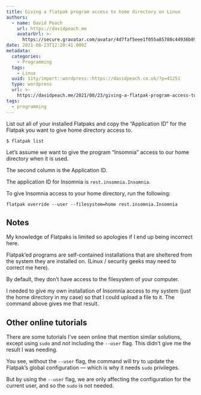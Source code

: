 ```yaml
---
title: Giving a flatpak program access to home directory on Linux
authors:
  - name: David Peach
    url: https://davidpeach.me
    avatarUrl: >-
      https://secure.gravatar.com/avatar/4d7faf5eee1f055a85788c44936b8995eaab6dfb004e7854ec747ccb272e91ee?s=96&d=mm&r=g
date: 2021-08-23T12:20:41.000Z
metadata:
  categories:
    - Programming
  tags:
    - Linux
  uuid: 11ty/import::wordpress::https://davidpeach.co.uk/?p=41251
  type: wordpress
  url: >-
    https://davidpeach.me/2021/08/23/giving-a-flatpak-program-access-to-home-directory-on-linux/
tags:
  - programming
---
```

List out all of your installed Flatpaks and copy the “Application ID” for the Flatpak you want to give home directory access to.

```
$ flatpak list
```

Let’s assume we want to give the program “Insomnia” access to our home directory when it is used.

The second column is the Application ID.

The application ID for Insomnia is `rest.insomnia.Insomnia`.

To give Insomnia access to your home directory, run the following:

```
flatpak override --user --filesystem=home rest.insomnia.Insomnia
```

## Notes

My knowledge of Flatpaks is limited so apologies if I end up being incorrect here.

Flatpak’ed programs are self-contained installations that are sheltered from the system they are installed on. (Linux / security geeks may need to correct me here).

By default, they don’t have access to the filesystem of your computer.

I needed to give my own installation of Insomnia access to my system (just the home directory in my case) so that I could upload a file to it. The command above gives me that result.

## Other online tutorials

There are some tutorials I’ve seen online that mention similar solutions, except using `sudo` and _not_ including the `--user` flag. This didn’t give me the result I was needing.

You see, without the `--user` flag, the command will try to update the Flatpak’s global configuration — which is why it needs `sudo` privileges.

But by using the `--user` flag, we are only affecting the configuration for the current user, and so the `sudo` is not needed.